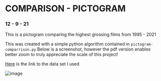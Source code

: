 # COMPARISON - PICTOGRAM
### 12 - 9 - 21

This is a pictogram comparing the highest grossing films from 1995 - 2021

This was created with a simple python algorithm contained in ```pictogram-comparrison.py```
Below is a screenshot, however the pdf version enables better zoom to truly appreciate the scale of this project!

[Here](https://www.kaggle.com/johnharshith/hollywood-theatrical-market-synopsis-1995-to-2021?select=HighestGrossers.csv) is the link to the data set I used

![image]( https://github.com/Brian-Masse/comparative-pictogram/blob/main/exports/Highest-Gorssing-Vis.png )
